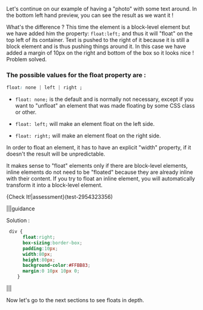 Let's continue on our example of having a "photo" with some text around. In the bottom left hand preview, you can see the result as we want it !

What's the difference ? This time the element is a block-level element but we have added him the property: `float:left;` and thus it will "float" on the top left of its container. Text is pushed to the right of it because it is still a block element and is thus pushing things around it. In this case we have added a margin of 10px on the right and bottom of the box so it looks nice ! Problem solved.

### The possible values for the float property are :

```css
float: none | left | right ;
```

- `float: none;` is the default and is normally not necessary, except if you want to "unfloat" an element that was made floating by some CSS class or other.

- `float: left;` will make an element float on the left side.

- `float: right;` will make an element float on the right side.

In order to float an element, it has to have an explicit "width" property, if it doesn't the result will be unpredictable.

It makes sense to "float" elements only if there are block-level elements, inline elements do not need to be "floated" because they are already inline with their content. If you try to float an inline element, you will automatically transform it into a block-level element.


{Check It!|assessment}(test-2954323356)

|||guidance

Solution :

```css
 div { 
      float:right; 
      box-sizing:border-box; 
      padding:10px; 
      width:80px; 
      height:80px; 
      background-color:#FFBB83; 
      margin:0 10px 10px 0; 
    }
```

|||


Now let's go to the next sections to see floats in depth.